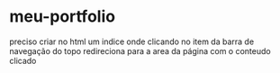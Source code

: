 # meu-portfolio
 preciso criar no html um indice onde clicando no item da barra de navegação do topo redireciona para a area da página com o conteudo clicado
